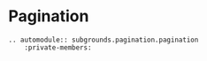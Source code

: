# Pagination

```{eval-rst}
.. automodule:: subgrounds.pagination.pagination
    :private-members:
```
